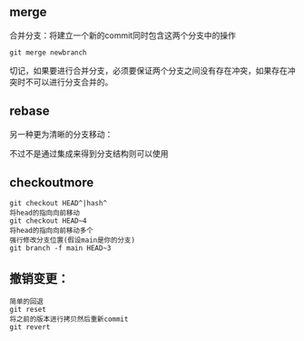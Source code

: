 ## merge

合并分支：将建立一个新的commit同时包含这两个分支中的操作

```
git merge newbranch
```

切记，如果要进行合并分支，必须要保证两个分支之间没有存在冲突，如果存在冲突时不可以进行分支合并的。

## rebase

另一种更为清晰的分支移动：

不过不是通过集成来得到分支结构则可以使用

## checkoutmore

```git
git checkout HEAD^|hash^
将head的指向向前移动
git checkout HEAD~4
将head的指向向前移动多个
强行修改分支位置(假设main是你的分支)
git branch -f main HEAD~3 	

```

## 撤销变更：

```
简单的回退
git reset
将之前的版本进行拷贝然后重新commit
git revert
```


